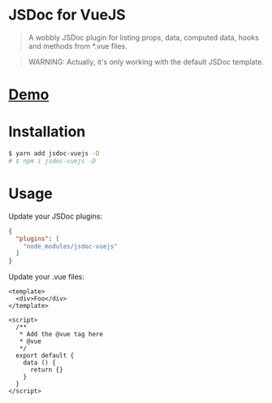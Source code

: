 JSDoc for VueJS
===============

> A wobbly JSDoc plugin for listing props, data, computed data, hooks and methods from *.vue files.

> WARNING: Actually, it's only working with the default JSDoc template.

# [Demo](https://kocal.github.io/jsdoc-vuejs-demo-docs/)

# Installation

```bash
$ yarn add jsdoc-vuejs -D
# $ npm i jsdoc-vuejs -D
```

# Usage

Update your JSDoc plugins:

```json
{
  "plugins": [
    "node_modules/jsdoc-vuejs"
  ]
}
```

Update your .vue files:

```vue
<template>
  <div>Foo</div>
</template>

<script>
  /**
   * Add the @vue tag here
   * @vue 
   */
  export default {
    data () {
      return {}
    }
  }
</script>
```